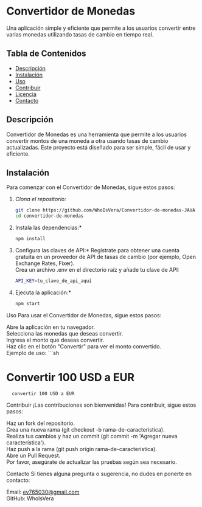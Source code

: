 # Convertidor de Monedas

Una aplicación simple y eficiente que permite a los usuarios convertir entre varias monedas utilizando tasas de cambio en tiempo real.

## Tabla de Contenidos
- [Descripción](#descripción)
- [Instalación](#instalación)
- [Uso](#uso)
- [Contribuir](#contribuir)
- [Licencia](#licencia)
- [Contacto](#contacto)

## Descripción

Convertidor de Monedas es una herramienta que permite a los usuarios convertir montos de una moneda a otra usando tasas de cambio actualizadas. Este proyecto está diseñado para ser simple, fácil de usar y eficiente.

## Instalación

Para comenzar con el Convertidor de Monedas, sigue estos pasos:

1. *Clona el repositorio:*
   ```sh
   git clone https://github.com/WhoIsVera/Convertidor-de-monedas-JAVA
   cd convertidor-de-monedas

2. Instala las dependencias:*
   ```sh
   npm install

3. Configura las claves de API:*
   Regístrate para obtener una cuenta gratuita en un proveedor de API de tasas de cambio (por ejemplo, Open Exchange Rates, Fixer).  
   Crea un archivo .env en el directorio raíz y añade tu clave de API:
    ```sh
    API_KEY=tu_clave_de_api_aquí

4. Ejecuta la aplicación:*
    ```sh
    npm start
Uso
Para usar el Convertidor de Monedas, sigue estos pasos:

Abre la aplicación en tu navegador.  
Selecciona las monedas que deseas convertir.  
Ingresa el monto que deseas convertir.  
Haz clic en el botón "Convertir" para ver el monto convertido.  
Ejemplo de uso:
    ```sh
  # Convertir 100 USD a EUR  
      convertir 100 USD a EUR

      
Contribuir
¡Las contribuciones son bienvenidas! Para contribuir, sigue estos pasos:

Haz un fork del repositorio.  
Crea una nueva rama (git checkout -b rama-de-caracteristica).  
Realiza tus cambios y haz un commit (git commit -m 'Agregar nueva característica').  
Haz push a la rama (git push origin rama-de-caracteristica).  
Abre un Pull Request.  
Por favor, asegúrate de actualizar las pruebas según sea necesario.  

Contacto
Si tienes alguna pregunta o sugerencia, no dudes en ponerte en contacto:  

Email: ev765030@gmail.com  
GitHub: WhoIsVera  
